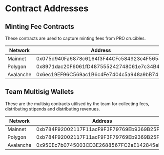 # Contract Addresses

## Minting Fee Contracts

These contracts are used to capture minting fees from PRO crucibles.

| Network   | Address                                    |
| --------- | ------------------------------------------ |
| Mainnet   | 0x075d940Fa6878c6164f3F44CFc584923c4F5654C |
| Polygon   | 0x8971dac20F6061fD487555242748061e7c34B42E |
| Avalanche | 0x6ec19EF96C569ac1B6c4Fe7404c5a948a9bB7416 |

## Team Multisig Wallets

These are the multisig contracts utilised by the team for collecting fees, distributing stipends and distributing revenues.

| Network   | Address                                    |
| --------- | ------------------------------------------ |
| Mainnet   | 0xb784F92002117F11acF9F3F79769Eb9369B25F50 |
| Polygon   | 0xb784F92002117F11acF9F3F79769Eb9369B25F50 |
| Avalanche | 0x950Ec7b0745003CD3E2688567FC2eE142845eD13 |
